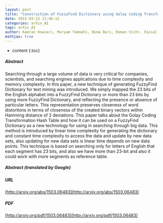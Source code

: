 ```yaml
---
layout: post
title: "Construction of FuzzyFind Dictionary using Golay Coding Transformation for Searching Applications"
date: 2015-03-22 21:46:12
categories: arXiv_AI
tags: arXiv_AI
author: Kamran Kowsari, Maryam Yammahi, Nima Bari, Roman Vichr, Faisal Alsaby, Simon Y. Berkovich
mathjax: true
---
```


* content
{:toc}

##### Abstract
Searching through a large volume of data is very critical for companies, scientists, and searching engines applications due to time complexity and memory complexity. In this paper, a new technique of generating FuzzyFind Dictionary for text mining was introduced. We simply mapped the 23 bits of the English alphabet into a FuzzyFind Dictionary or more than 23 bits by using more FuzzyFind Dictionary, and reflecting the presence or absence of particular letters. This representation preserves closeness of word distortions in terms of closeness of the created binary vectors within Hamming distance of 2 deviations. This paper talks about the Golay Coding Transformation Hash Table and how it can be used on a FuzzyFind Dictionary as a new technology for using in searching through big data. This method is introduced by linear time complexity for generating the dictionary and constant time complexity to access the data and update by new data sets, also updating for new data sets is linear time depends on new data points. This technique is based on searching only for letters of English that each segment has 23 bits, and also we have more than 23-bit and also it could work with more segments as reference table.

##### Abstract (translated by Google)


##### URL
[http://arxiv.org/abs/1503.06483](http://arxiv.org/abs/1503.06483)

##### PDF
[http://arxiv.org/pdf/1503.06483](http://arxiv.org/pdf/1503.06483)

